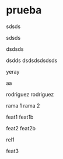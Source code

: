 # prueba
sdsds

sdsds

dsdsds

dsdds
dsdsdsdsdsds


yeray

aa

rodriguez
rodriguez

rama 1
rama 2

feat1
feat1b

feat2
feat2b

rel1

feat3
